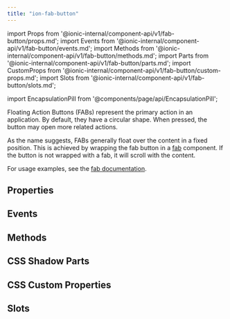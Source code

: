 ```yaml
---
title: "ion-fab-button"
---
```

import Props from '@ionic-internal/component-api/v1/fab-button/props.md';
import Events from '@ionic-internal/component-api/v1/fab-button/events.md';
import Methods from '@ionic-internal/component-api/v1/fab-button/methods.md';
import Parts from '@ionic-internal/component-api/v1/fab-button/parts.md';
import CustomProps from '@ionic-internal/component-api/v1/fab-button/custom-props.md';
import Slots from '@ionic-internal/component-api/v1/fab-button/slots.md';

<head>
  <title>Floating Action Button | Ionic FAB Button Icon for Primary Action</title>
  <meta name="description" content="Floating Action Buttons (FABs) represent the primary action in an app. The icons are circular and, when pressed, the button may open more related actions." />
</head>

import EncapsulationPill from '@components/page/api/EncapsulationPill';

<EncapsulationPill type="shadow" />


Floating Action Buttons (FABs) represent the primary action in an application. By default, they have a circular shape. When pressed, the button may open more related actions.

As the name suggests, FABs generally float over the content in a fixed position. This is achieved by wrapping the fab button in a [fab](./fab) component. If the button is not wrapped with a fab, it will scroll with the content.

For usage examples, see the [fab documentation](./fab).

## Properties
<Props />

## Events
<Events />

## Methods
<Methods />

## CSS Shadow Parts
<Parts />

## CSS Custom Properties
<CustomProps />

## Slots
<Slots />